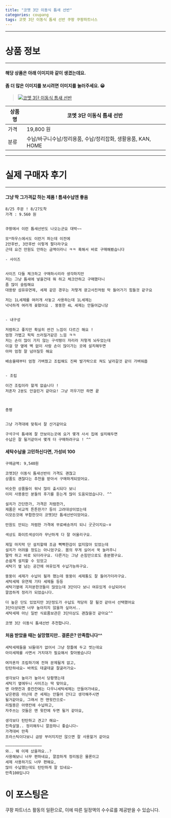 ```yaml
---
title: "코멧 3단 이동식 틈새 선반"
categories: coupang
tags: 코멧 3단 이동식 틈새 선반 쿠팡 쿠팡파트너스
---
```

---

# 상품 정보

---

#### 해당 상품은 아래 이미지와 같이 생겼는데요. 
#### 좀 더 많은 이미지를 보시려면 이미지를 눌러주세요. 😀
> [![코멧 3단 이동식 틈새 선반](https://static.coupangcdn.com/image/retail/images/22428228127926-9c8b1ac3-0118-4a23-a70c-10c3032197a5.jpg)](https://link.coupang.com/re/AFFSDP?lptag=AF4416228&subid=AF4416228&pageKey=335811322&itemId=1071522108&vendorItemId=5561687320&traceid=V0-113-a8aa96a888b61243)

상품명 | 코멧 3단 이동식 틈새 선반
-------|-------
가격 | 19,800 원
분류 | 수납/바구니수납/정리용품, 수납/정리잡화, 생활용품, KAN, HOME

---

# 실제 구매자 후기

---


####    그냥 딱 그가격값 하는 제품 ! 틈새수납엔 좋음
    8/25 주문 ! 8/27도착  
    가격 : 9.560 원 
    
    
    쿠팡에서 이런 틈새선반도 나오는군요 대박~~
    
    모*하우스에서도 이런거 파는데 이전에 
    2만후반, 3만후반 이렇게 팔더라구요 
    근데 요건 만원도 안하는 금액이라니 ㅋㅋ 혹해서 바로 구매해봤습니다 
    
    - 사이즈 
    
    
    사이즈 다들 체크하고 구매하시리라 생각하지만 
    저는 그냥 틈새에 넣을건데 뭐 하고 체크안하고 구매했더니
    좀 많이 슬림해요 
    대용량 섬유유연제, 세제 같은 경우는 저렇게 광고사진처럼 막 들어가기 힘들것 같구요 
    
    저는 1L세제를 여러개 사놓고 사용하는데 1L세제는 
    넉넉하게 여러개 꽂혔어요 . 뚱뚱한 4L 세제는 안들어갑니당 
    
    
    - 내구성
    
    저렴하고 좋지만 확실히 싼건 느낌이 다르긴 해요 ! 
    엄청 가볍고 픽픽 쓰러질거같은 느낌 ㅋㅋ 
    저는 손이 많이 가지 않는 구석탱이 자리라 저렇게 놔두었는데 
    이걸 양 옆에 벽 없이 사람 손이 많이가는 곳에 설치해두면 
    아마 엄청 잘 넘어질듯 해요 
    
    배송올때부터 엄청 가벼웠고 조립해도 진짜 발가락으로 쳐도 날라갈것 같이 가벼워욥 
    
    
    - 조립
    
    이건 조립이라 할게 없숩니다 ! 
    저혼자 2분도 안걸린거 같아요! 그냥 끼우기만 하면 끝 
    
    
    
    총평
    
    
    그냥 가격대에 맞춰서 잘 산거같아요 
    
    구석구석 틈새에 잘 안보이는곳에 요거 몇개 사서 집에 설치해두면 
    수납은 잘 될거같아서 몇개 더 구매하려구요 ! ^^

####    세탁수납을 고민하신다면, 가성비 100
    구매금액: 9,540원
    
    코멧3단 이동식 틈새선반이 가격도 괜찮고
    상품도 괜찮다는 추천을 받아서 구매하게되었어요.
    
    비슷한 상품들이 워낙 많이 출시되다 보니 
    이미 사용중인 분들의 후기를 듣는게 많이 도움되었습니다. ^^ 
    
    설치가 간단한가, 가격은 저렴한가,
    제품은 비교적 튼튼한가? 등이 고려대상이었는데
    이모든것에 부합한것이 코멧3단 틈새선반이었어요.
    
    만원도 안되는 저렴한 가격에 무료배송까지 되니 굿굿이지요~ㅎ
    
    색상도 화이트색상이라 무난하게 다 잘 어울리구요.
    
    제일 마지막 단 설치할때 조금 뻑뻑한감이 없지않아 있었는데
    설치가 어려울 정도는 아니었구요. 몸의 무게 실어서 꾹 눌러주니 
    딸칵 하고 바로 되더라구요. 다른거는 그냥 손힘만으로도 충분했구요.
    손쉽게 설치할 수 있었고
    세탁기 옆 남는 공간에 여유있게 수납가능하구요.
    
    뚱뚱이 세제가 수납이 될까 했는데 뚱뚱이 세제통도 잘 들어가더라구요.
    세탁세제 유연제 기타 세제들 등등
    세탁기옆에 지저분한것들이 많았는데 3단이다 보니 여유있게 수납되어서
    깔끔하게 정리가 되었습니다. 
    
    더 높은 단도 있었지만 3단정도가 수납도 적당히 잘 될것 같아서 선택했어요
    3단이상되면 너무 높아지지 않을까 싶어서..
    세탁세제 아닌 일반 식료품보관은 3단이상도 괜찮을것 같아요^^
    
    코멧 3단 이동식 틈새선반 추천합니다.

####    처음 받았을 때는 실망했지만.. 결론은? 만족합니다^^
    세탁세제들을 놔둘대가 없어서 그냥 창틀에 두고 썻는데요
    아이세제를 사면서 거치대가 필요해서 찾아봤습니다
    
    여자혼자 조립하기에 전혀 문제될게 없고,
    탄탄하네요~ 바퀴도 데굴데굴 잘굴러가요~
    
    생각보다 높이가 높아서 당황햇는데
    세탁기 옆에두니 사이즈는 딱 맞아요,
    맨 아랫칸과 중칸칸에는 다우니세탁세제는 안들어가네요,
    낮은편음 아닌데 큰 세제는 안들어 간다고 생각해주시면
    될거같아요, 그래서 전 맨윗칸으로~
    리필용은 아랫칸에 수납하고,
    자주쓰는 것들은 맨 윗칸에 두면 될거 같아요,
    
    생각보다 탄탄하고 견고? 해요~
    진즉살껄.. 정리해두니 깔끔하니 좋습니다~
    가격대비 만족
    프라스틱이다보니 금방 부러지지만 않으면 잘 사용할거 같아요
    
    ————————————————
    와.. 웨 이제 샀을까요..?
    사용해보니 너무 편하네요, 깔끔하게 정리됨은 물론이고
    세제 사용하기도 너무 편해요, 
    많이 수납했는데도 탄탄하게 잘 있네요~ 
    만족100입니다



# 이 포스팅은
쿠팡 파트너스 활동의 일환으로, 이에 따른 일정액의 수수료를 제공받을 수 있습니다.
